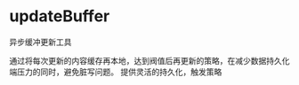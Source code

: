 updateBuffer
============

异步缓冲更新工具

通过将每次更新的内容缓存再本地，达到阀值后再更新的策略，在减少数据持久化端压力的同时，避免脏写问题。
提供灵活的持久化，触发策略
